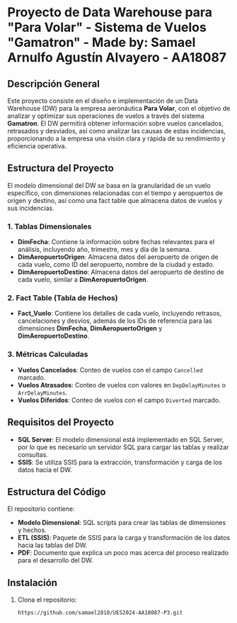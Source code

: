 # Proyecto de Data Warehouse para "Para Volar" - Sistema de Vuelos "Gamatron" - Made by: Samael Arnulfo Agustín Alvayero - AA18087

## Descripción General
Este proyecto consiste en el diseño e implementación de un Data Warehouse (DW) para la empresa aeronáutica **Para Volar**, con el objetivo de analizar y optimizar sus operaciones de vuelos a través del sistema **Gamatron**. El DW permitirá obtener información sobre vuelos cancelados, retrasados y desviados, así como analizar las causas de estas incidencias, proporcionando a la empresa una visión clara y rápida de su rendimiento y eficiencia operativa.

## Estructura del Proyecto
El modelo dimensional del DW se basa en la granularidad de un vuelo específico, con dimensiones relacionadas con el tiempo y aeropuertos de origen y destino, así como una fact table que almacena datos de vuelos y sus incidencias.

### 1. Tablas Dimensionales
   - **DimFecha**: Contiene la información sobre fechas relevantes para el análisis, incluyendo año, trimestre, mes y día de la semana.
   - **DimAeropuertoOrigen**: Almacena datos del aeropuerto de origen de cada vuelo, como ID del aeropuerto, nombre de la ciudad y estado.
   - **DimAeropuertoDestino**: Almacena datos del aeropuerto de destino de cada vuelo, similar a **DimAeropuertoOrigen**.

### 2. Fact Table (Tabla de Hechos)
   - **Fact_Vuelo**: Contiene los detalles de cada vuelo, incluyendo retrasos, cancelaciones y desvíos, además de los IDs de referencia para las dimensiones **DimFecha**, **DimAeropuertoOrigen** y **DimAeropuertoDestino**.

### 3. Métricas Calculadas
   - **Vuelos Cancelados**: Conteo de vuelos con el campo `Cancelled` marcado.
   - **Vuelos Atrasados**: Conteo de vuelos con valores en `DepDelayMinutes` o `ArrDelayMinutes`.
   - **Vuelos Diferidos**: Conteo de vuelos con el campo `Diverted` marcado.

## Requisitos del Proyecto
- **SQL Server**: El modelo dimensional está implementado en SQL Server, por lo que es necesario un servidor SQL para cargar las tablas y realizar consultas.
- **SSIS**: Se utiliza SSIS para la extracción, transformación y carga de los datos hacia el DW.

## Estructura del Código
El repositorio contiene:
- **Modelo Dimensional**: SQL scripts para crear las tablas de dimensiones y hechos.
- **ETL (SSIS)**: Paquete de SSIS para la carga y transformación de los datos hacia las tablas del DW.
- **PDF**: Documento que explica un poco mas acerca del proceso realizado para el desarrollo del DW.

## Instalación
1. Clona el repositorio:
   ```bash
   https://github.com/samael2810/UES2024-AA18087-P3.git
